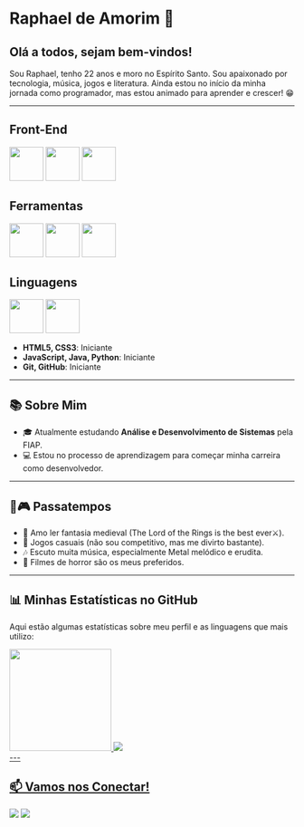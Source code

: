 # Raphael de Amorim 🐼  

## Olá a todos, sejam bem-vindos!  
Sou Raphael, tenho 22 anos e moro no Espírito Santo. Sou apaixonado por tecnologia, música, jogos e literatura. Ainda estou no início da minha jornada como programador, mas estou animado para aprender e crescer! 😁  

---

## Front-End
<img loading="lazy" src="https://cdn.jsdelivr.net/gh/devicons/devicon@latest/icons/html5/html5-original-wordmark.svg" width="60" height="60"/>  <img loading="lazy" src="https://cdn.jsdelivr.net/gh/devicons/devicon@latest/icons/css3/css3-original-wordmark.svg" width="60" height="60"/>  <img loading="lazy" src="https://cdn.jsdelivr.net/gh/devicons/devicon@latest/icons/javascript/javascript-original.svg" width="60" height="60"/>  

## Ferramentas
<img loading="lazy" src="https://cdn.jsdelivr.net/gh/devicons/devicon@latest/icons/git/git-original.svg" width="60" height="60"/>  <img loading="lazy" src="https://cdn.jsdelivr.net/gh/devicons/devicon@latest/icons/github/github-original.svg" width="60" height="60"/>  <img src="https://cdn.jsdelivr.net/gh/devicons/devicon@latest/icons/vscode/vscode-original.svg" width="60" height="60"/>  

## Linguagens
<img loading="lazy" src="https://cdn.jsdelivr.net/gh/devicons/devicon@latest/icons/java/java-original.svg" width="60" height="60"/>  <img src="https://cdn.jsdelivr.net/gh/devicons/devicon@latest/icons/python/python-original-wordmark.svg" width="60" height="60"/>  

- **HTML5, CSS3**: Iniciante  
- **JavaScript, Java, Python**: Iniciante  
- **Git, GitHub**: Iniciante  

---

## 📚 Sobre Mim  
- 🎓 Atualmente estudando **Análise e Desenvolvimento de Sistemas** pela FIAP.  
- 💻 Estou no processo de aprendizagem para começar minha carreira como desenvolvedor.  

---

## 🍵🎮 Passatempos  
- 📖 Amo ler fantasia medieval (The Lord of the Rings is the best ever⚔️).  
- 👾 Jogos casuais (não sou competitivo, mas me divirto bastante).  
- 🎶 Escuto muita música, especialmente Metal melódico e erudita.  
- 🎥 Filmes de horror são os meus preferidos.
  
---

## 📊 Minhas Estatísticas no GitHub  
Aqui estão algumas estatísticas sobre meu perfil e as linguagens que mais utilizo:  
<div>
<a href="https://github.com/RaphaCat">
<img loading="lazy" height="180em" src="https://github-readme-stats.vercel.app/api/top-langs/?username=RaphaCat&layout=compact&langs_count=7&theme=dracula"/>
<img src="https://github-readme-stats.vercel.app/api?username=RaphaCat&show_icons=true&theme=dracula&include_all_commits=true&count_private=true&token=YOUR_TOKEN" />
</div>  
---

## 📫 Vamos nos Conectar!  
<div>
<a href = "mailto:raphaelnoobb@gmail.com"><img loading="lazy" src="https://img.shields.io/badge/Gmail-D14836?style=for-the-badge&logo=gmail&logoColor=white" target="_blank"></a>
<a href="https://www.linkedin.com/in/raphaeldeamorimrodriguesdias" target="_blank"><img loading="lazy" src="https://img.shields.io/badge/-LinkedIn-%230077B5?style=for-the-badge&logo=linkedin&logoColor=white" target="_blank"></a>   
</div>  
